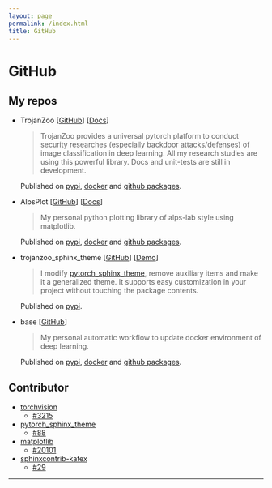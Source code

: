 ```yaml
---
layout: page
permalink: /index.html
title: GitHub
---
```


# GitHub

## My repos
- TrojanZoo [[GitHub](https://github.com/ain-soph/trojanzoo)] [[Docs](https://ain-soph.github.io/trojanzoo)]
  > TrojanZoo provides a universal pytorch platform to conduct security researches (especially backdoor attacks/defenses) of image classification in deep learning. All my research studies are using this powerful library. Docs and unit-tests are still in development.
  
  Published on [pypi](https://pypi.org/project/trojanzoo/), [docker](https://hub.docker.com/r/local0state/trojanzoo) and [github packages](https://github.com/ain-soph/trojanzoo/pkgs/container/trojanzoo).

- AlpsPlot [[GitHub](https://github.com/ain-soph/alpsplot)] [[Docs](https://ain-soph.github.io/alpsplot)]
  > My personal python plotting library of alps-lab style using matplotlib.

  Published on [pypi](https://pypi.org/project/alpsplot/), [docker](https://hub.docker.com/r/local0state/alpsplot) and [github packages](https://github.com/ain-soph/alpsplot/pkgs/container/alpsplot).

- trojanzoo_sphinx_theme [[GitHub](https://github.com/ain-soph/trojanzoo_sphinx_theme)] [[Demo](https://ain-soph.github.io/trojanzoo_sphinx_theme)]
  > I modify [pytorch_sphinx_theme](https://github.com/pytorch/pytorch_sphinx_theme), remove auxiliary items and make it a generalized theme. It supports easy customization in your project without touching the package contents.
  
  Published on [pypi](https://pypi.org/project/trojanzoo-sphinx-theme/).

- base [[GitHub](https://github.com/ain-soph/base)]
  > My personal automatic workflow to update docker environment of deep learning.
  
  Published on [pypi](https://pypi.org/project/trojanzoo-sphinx-theme/), [docker](https://hub.docker.com/r/local0state/base) and [github packages](https://github.com/ain-soph/base/pkgs/container/base).


## Contributor

- [torchvision](https://github.com/pytorch/vision)
  - [#3215](https://github.com/pytorch/vision/pull/3215)
- [pytorch_sphinx_theme](https://github.com/pytorch/pytorch_sphinx_theme)
  - [#88](https://github.com/pytorch/pytorch_sphinx_theme/pull/88)
- [matplotlib](https://github.com/matplotlib/matplotlib)
  - [#20101](https://github.com/matplotlib/matplotlib/pull/20101)
- [sphinxcontrib-katex](https://github.com/hagenw/sphinxcontrib-katex)
  - [#29](https://github.com/hagenw/sphinxcontrib-katex/issues/29)

---